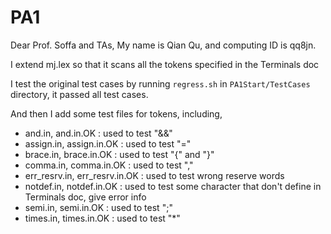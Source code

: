 # PA1

Dear Prof. Soffa and TAs,
  My name is Qian Qu, and computing ID is qq8jn.


I extend mj.lex so that it scans all the tokens specified in the Terminals doc

I test the original test cases by running `regress.sh` in `PA1Start/TestCases` directory, it passed all test cases.

And then I add some test files for tokens, including,

* and.in, and.in.OK : used to test "&&"
* assign.in, assign.in.OK : used to test "="
* brace.in, brace.in.OK : used to test "{" and "}"
* comma.in, comma.in.OK : used to test ","
* err_resrv.in, err_resrv.in.OK : used to test wrong reserve words
* notdef.in, notdef.in.OK : used to test some character that don't define in Terminals doc, give error info
* semi.in, semi.in.OK : used to test ";"
* times.in, times.in.OK : used to test "*"
